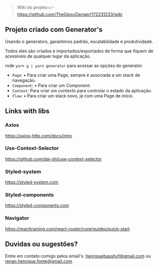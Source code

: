 > Wiki do projeto :point_right: https://github.com/TheGipsyDanger/172231233/wiki

## Projeto criado com Generator's

Usando o generators, garantimos padrão, escalabilidade e produtividade.

Todos eles são criados e importados/exportados de forma que fiquem de acessíveis de qualquer lugar da aplicação.

rode `yarn g | yarn generator` para acessar as opções do generator.

- `Page`: • Para criar uma Page, sempre é associada a um stack de navegação.
- `Component`: • Para criar um Component.
- `Context`: Para criar um contexto para controlar o estado da aplicação.
- `Flow`: • Para criar um stack novo, já com uma Page de inicio.

## Links with libs

### Axios

https://axios-http.com/docs/intro

### Use-Context-Selector

https://github.com/dai-shi/use-context-selector

### Styled-system

https://styled-system.com

### Styled-components

https://styled-components.com

### Navigator

https://reacttraining.com/react-router/core/guides/quick-start

## Duvidas ou sugestões?

Entre em contato comigo pelos email's: henriquebasshvf@gmail.com ou renan.henrique.fonte@gmail.com
